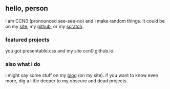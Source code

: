 ## hello, person
i am CCN0 (pronounced see-see-no) and i make random things. it could be on my [site](https://ccn0.github.io/things), my [github](https://github.com/ccn0), or my [scratch](https://scratch.mit.edu/users/ccn0net).
### featured projects
you got presentable.css and my site ccn0.github.io.
### also what i do
i might say some stuff on my [blog](https://ccn0.github.io/things/blog/) (on my site). if you want to know even more, dig a little deeper to my obscure and dead projects.
